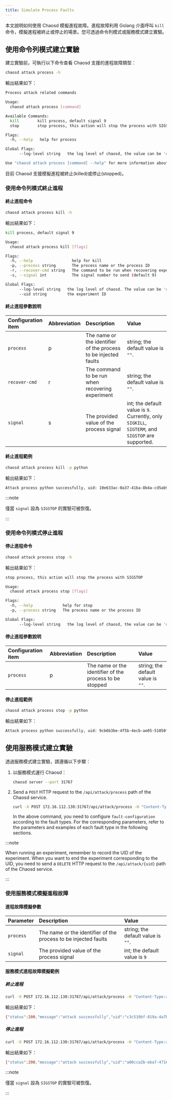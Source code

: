 ```yaml
---
title: Simulate Process Faults
---
```


本文說明如何使用 Chaosd 模擬進程故障。進程故障利用 Golang 介面呼叫 `kill` 命令，模擬進程被終止或停止的場景。您可透過命令列模式或服務模式建立實驗。

## 使用命令列模式建立實驗

建立實驗前，可執行以下命令查看 Chaosd 支援的進程故障類型：

```bash
chaosd attack process -h
```

輸出結果如下：

```bash
Process attack related commands

Usage:
  chaosd attack process [command]

Available Commands:
  kill        kill process, default signal 9
  stop        stop process, this action will stop the process with SIGSTOP

Flags:
  -h, --help   help for process

Global Flags:
      --log-level string   the log level of chaosd, the value can be 'debug', 'info', 'warn' and 'error'

Use "chaosd attack process [command] --help" for more information about a command.
```

目前 Chaosd 支援模擬進程被終止(killed)或停止(stopped)。

### 使用命令列模式終止進程

#### 終止進程命令

```bash
chaosd attack process kill -h
```

輸出結果如下：

```bash
kill process, default signal 9

Usage:
  chaosd attack process kill [flags]

Flags:
  -h, --help                 help for kill
  -p, --process string       The process name or the process ID
  -r, --recover-cmd string   The command to be run when recovering experiment
  -s, --signal int           The signal number to send (default 9)

Global Flags:
      --log-level string   the log level of chaosd. The value can be 'debug', 'info', 'warn' and 'error'
      --uid string         the experiment ID
```

#### 終止進程參數說明

| Configuration item | Abbreviation | Description | Value |
| :-- | :-- | :-- | :-- |
| `process` | p | The name or the identifier of the process to be injected faults | string; the default value is `""`. |
| `recover-cmd` | r | The command to be run when recovering experiment | string; the default value is `""`. |
| `signal` | s | The provided value of the process signal | int; the default value is `9`. Currently, only `SIGKILL`, `SIGTERM`, and `SIGSTOP` are supported. |

#### 終止進程範例

```bash
chaosd attack process kill -p python
```

輸出結果如下：

```bash
Attack process python successfully, uid: 10e633ac-0a37-41ba-8b4a-cd5ab92099f9
```

:::note

僅當 `signal` 設為 `SIGSTOP` 的實驗可被恢復。

:::

### 使用命令列模式停止進程

#### 停止進程命令

```bash
chaosd attack process stop -h
```

輸出結果如下：

```bash
stop process, this action will stop the process with SIGSTOP

Usage:
  chaosd attack process stop [flags]

Flags:
  -h, --help             help for stop
  -p, --process string   The process name or the process ID

Global Flags:
      --log-level string   the log level of chaosd, the value can be 'debug', 'info', 'warn' and 'error'
```

#### 停止進程參數說明

| Configuration item | Abbreviation | Description | Value |
| :-- | :-- | :-- | :-- |
| `process` | p | The name or the identifier of the process to be stopped | string; the default value is `""`. |

#### 停止進程範例

```bash
chaosd attack process stop -p python
```

輸出結果如下：

```bash
Attack process python successfully, uid: 9cb6b3be-4f5b-4ecb-ae05-51050fcd0010
```

## 使用服務模式建立實驗

透過服務模式建立實驗，請遵循以下步驟：

1. 以服務模式運行 Chaosd：

   ```bash
   chaosd server --port 31767
   ```

2. Send a `POST` HTTP request to the `/api/attack/process` path of the Chaosd service.

   ```bash
   curl -X POST 172.16.112.130:31767/api/attack/process -H "Content-Type:application/json" -d '{fault-configuration}'
   ```

   In the above command, you need to configure `fault-configuration` according to the fault types. For the corresponding parameters, refer to the parameters and examples of each fault type in the following sections.

:::note

When running an experiment, remember to record the UID of the experiment. When you want to end the experiment corresponding to the UID, you need to send a `DELETE` HTTP request to the `/api/attack/{uid}` path of the Chaosd service.

:::

### 使用服務模式模擬進程故障

#### 進程故障模擬參數

| Parameter | Description                                                     | Value                              |
| :-------- | :-------------------------------------------------------------- | :--------------------------------- |
| `process` | The name or the identifier of the process to be injected faults | string; the default value is `""`. |
| `signal`  | The provided value of the process signal                        | int; the default value is `9`      |

#### 服務模式進程故障模擬範例

##### 終止進程

```bash
curl -X POST 172.16.112.130:31767/api/attack/process -H "Content-Type:application/json" -d '{"process":"12345","signal":15}'
```

輸出結果如下：

```bash
{"status":200,"message":"attack successfully","uid":"c3c519bf-819a-4a7b-97fb-e3d0814481fa"}
```

##### 停止進程

```bash
curl -X POST 172.16.112.130:31767/api/attack/process -H "Content-Type:application/json" -d '{"process":"12345","signal":19}'
```

輸出結果如下：

```bash
{"status":200,"message":"attack successfully","uid":"a00cca2b-eba7-4716-86b3-3e66f94880f7"}
```

:::note

僅當 `signal` 設為 `SIGSTOP` 的實驗可被恢復。

:::